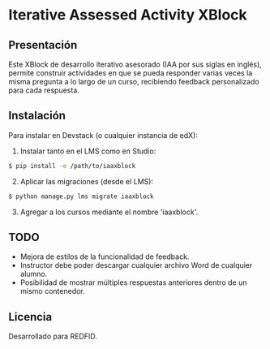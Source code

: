 # Iterative Assessed Activity XBlock

## Presentación

Este XBlock de desarrollo iterativo asesorado (IAA por sus siglas en inglés), permite construir actividades en que se pueda responder varias veces la misma pregunta a lo largo de un curso, recibiendo feedback personalizado para cada respuesta.

## Instalación

Para instalar en Devstack (o cualquier instancia de edX):

1. Instalar tanto en el LMS como en Studio:

```bash
$ pip install -e /path/to/iaaxblock
```

2. Aplicar las migraciones (desde el LMS):

```bash
$ python manage.py lms migrate iaaxblock
```

3. Agregar a los cursos mediante el nombre 'iaaxblock'.

## TODO

- Mejora de estilos de la funcionalidad de feedback.
- Instructor debe poder descargar cualquier archivo Word de cualquier alumno.
- Posibilidad de mostrar múltiples respuestas anteriores dentro de un mismo contenedor.

## Licencia

Desarrollado para REDFID.